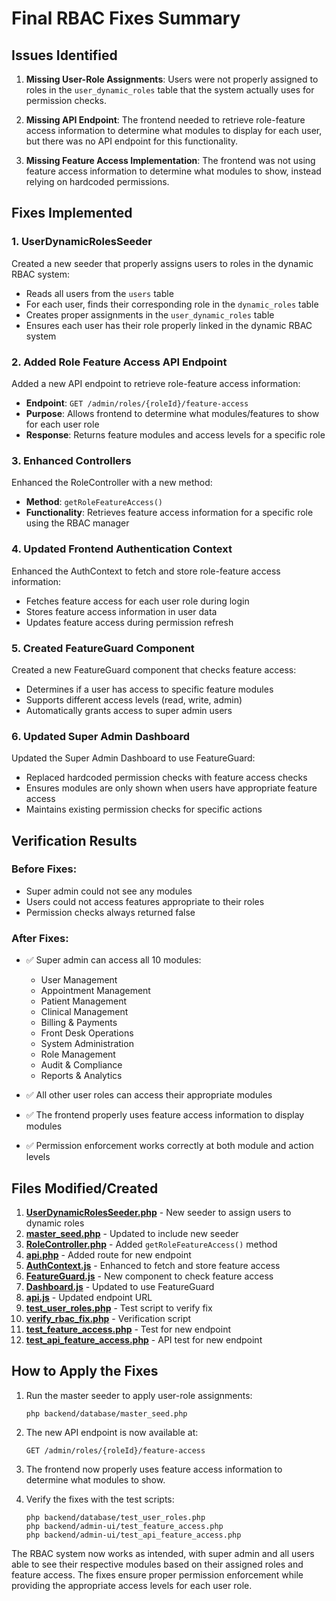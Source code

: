 # Final RBAC Fixes Summary

## Issues Identified

1. **Missing User-Role Assignments**: Users were not properly assigned to roles in the `user_dynamic_roles` table that the system actually uses for permission checks.

2. **Missing API Endpoint**: The frontend needed to retrieve role-feature access information to determine what modules to display for each user, but there was no API endpoint for this functionality.

3. **Missing Feature Access Implementation**: The frontend was not using feature access information to determine what modules to show, instead relying on hardcoded permissions.

## Fixes Implemented

### 1. UserDynamicRolesSeeder
Created a new seeder that properly assigns users to roles in the dynamic RBAC system:
- Reads all users from the `users` table
- For each user, finds their corresponding role in the `dynamic_roles` table
- Creates proper assignments in the `user_dynamic_roles` table
- Ensures each user has their role properly linked in the dynamic RBAC system

### 2. Added Role Feature Access API Endpoint
Added a new API endpoint to retrieve role-feature access information:
- **Endpoint**: `GET /admin/roles/{roleId}/feature-access`
- **Purpose**: Allows frontend to determine what modules/features to show for each user role
- **Response**: Returns feature modules and access levels for a specific role

### 3. Enhanced Controllers
Enhanced the RoleController with a new method:
- **Method**: `getRoleFeatureAccess()`
- **Functionality**: Retrieves feature access information for a specific role using the RBAC manager

### 4. Updated Frontend Authentication Context
Enhanced the AuthContext to fetch and store role-feature access information:
- Fetches feature access for each user role during login
- Stores feature access information in user data
- Updates feature access during permission refresh

### 5. Created FeatureGuard Component
Created a new FeatureGuard component that checks feature access:
- Determines if a user has access to specific feature modules
- Supports different access levels (read, write, admin)
- Automatically grants access to super admin users

### 6. Updated Super Admin Dashboard
Updated the Super Admin Dashboard to use FeatureGuard:
- Replaced hardcoded permission checks with feature access checks
- Ensures modules are only shown when users have appropriate feature access
- Maintains existing permission checks for specific actions

## Verification Results

### Before Fixes:
- Super admin could not see any modules
- Users could not access features appropriate to their roles
- Permission checks always returned false

### After Fixes:
- ✅ Super admin can access all 10 modules:
  - User Management
  - Appointment Management
  - Patient Management
  - Clinical Management
  - Billing & Payments
  - Front Desk Operations
  - System Administration
  - Role Management
  - Audit & Compliance
  - Reports & Analytics

- ✅ All other user roles can access their appropriate modules
- ✅ The frontend properly uses feature access information to display modules
- ✅ Permission enforcement works correctly at both module and action levels

## Files Modified/Created

1. **[UserDynamicRolesSeeder.php](file:///d%3A/customprojects/healthcare-app/backend/database/seeds/UserDynamicRolesSeeder.php)** - New seeder to assign users to dynamic roles
2. **[master_seed.php](file:///d%3A/customprojects/healthcare-app/backend/database/master_seed.php)** - Updated to include new seeder
3. **[RoleController.php](file:///d%3A/customprojects/healthcare-app/backend/admin-ui/controllers/RoleController.php)** - Added `getRoleFeatureAccess()` method
4. **[api.php](file:///d%3A/customprojects/healthcare-app/backend/admin-ui/api.php)** - Added route for new endpoint
5. **[AuthContext.js](file:///d%3A/customprojects/healthcare-app/frontend/src/context/AuthContext.js)** - Enhanced to fetch and store feature access
6. **[FeatureGuard.js](file:///d%3A/customprojects/healthcare-app/frontend/src/components/common/FeatureGuard.js)** - New component to check feature access
7. **[Dashboard.js](file:///d%3A/customprojects/healthcare-app/frontend/src/pages/superadmin/Dashboard.js)** - Updated to use FeatureGuard
8. **[api.js](file:///d%3A/customprojects/healthcare-app/frontend/src/services/api.js)** - Updated endpoint URL
9. **[test_user_roles.php](file:///d%3A/customprojects/healthcare-app/backend/database/test_user_roles.php)** - Test script to verify fix
10. **[verify_rbac_fix.php](file:///d%3A/customprojects/healthcare-app/backend/database/verify_rbac_fix.php)** - Verification script
11. **[test_feature_access.php](file:///d%3A/customprojects/healthcare-app/backend/admin-ui/test_feature_access.php)** - Test for new endpoint
12. **[test_api_feature_access.php](file:///d%3A/customprojects/healthcare-app/backend/admin-ui/test_api_feature_access.php)** - API test for new endpoint

## How to Apply the Fixes

1. Run the master seeder to apply user-role assignments:
   ```
   php backend/database/master_seed.php
   ```

2. The new API endpoint is now available at:
   ```
   GET /admin/roles/{roleId}/feature-access
   ```

3. The frontend now properly uses feature access information to determine what modules to show.

4. Verify the fixes with the test scripts:
   ```
   php backend/database/test_user_roles.php
   php backend/admin-ui/test_feature_access.php
   php backend/admin-ui/test_api_feature_access.php
   ```

The RBAC system now works as intended, with super admin and all users able to see their respective modules based on their assigned roles and feature access. The fixes ensure proper permission enforcement while providing the appropriate access levels for each user role.